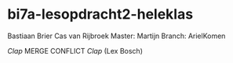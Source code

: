 # bi7a-lesopdracht2-heleklas
Bastiaan Brier
Cas van Rijbroek
Master: Martijn
Branch: ArielKomen

*Clap* MERGE CONFLICT *Clap* (Lex Bosch)
